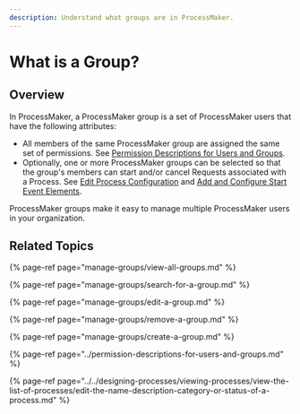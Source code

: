 ```yaml
---
description: Understand what groups are in ProcessMaker.
---
```


# What is a Group?

## Overview

In ProcessMaker, a ProcessMaker group is a set of ProcessMaker users that have the following attributes:

* All members of the same ProcessMaker group are assigned the same set of permissions. See [Permission Descriptions for Users and Groups](../permission-descriptions-for-users-and-groups.md).
* Optionally, one or more ProcessMaker groups can be selected so that the group's members can start and/or cancel Requests associated with a Process. See [Edit Process Configuration](../../designing-processes/viewing-processes/view-the-list-of-processes/edit-the-name-description-category-or-status-of-a-process.md#edit-configuration-information-about-a-process) and [Add and Configure Start Event Elements](../../designing-processes/process-design/model-your-process/add-and-configure-an-event-element.md).

ProcessMaker groups make it easy to manage multiple ProcessMaker users in your organization.

## Related Topics

{% page-ref page="manage-groups/view-all-groups.md" %}

{% page-ref page="manage-groups/search-for-a-group.md" %}

{% page-ref page="manage-groups/edit-a-group.md" %}

{% page-ref page="manage-groups/remove-a-group.md" %}

{% page-ref page="manage-groups/create-a-group.md" %}

{% page-ref page="../permission-descriptions-for-users-and-groups.md" %}

{% page-ref page="../../designing-processes/viewing-processes/view-the-list-of-processes/edit-the-name-description-category-or-status-of-a-process.md" %}

